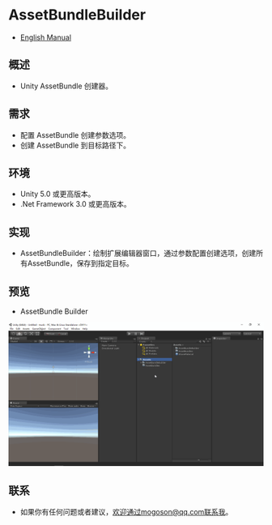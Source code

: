 ﻿# AssetBundleBuilder
- [English Manual](./README.md)

## 概述
- Unity AssetBundle 创建器。

## 需求
- 配置 AssetBundle 创建参数选项。
- 创建 AssetBundle 到目标路径下。

## 环境
- Unity 5.0 或更高版本。
- .Net Framework 3.0 或更高版本。

## 实现
- AssetBundleBuilder：绘制扩展编辑器窗口，通过参数配置创建选项，创建所有AssetBundle，保存到指定目标。

## 预览
- AssetBundle Builder

![AssetBundleBuilder](./Attachments/AssetBundleBuilder.gif) 

## 联系
- 如果你有任何问题或者建议，欢迎通过mogoson@qq.com联系我。
